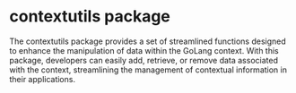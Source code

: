 # contextutils package

The contextutils package provides a set of streamlined functions designed to
enhance the manipulation of data within the GoLang context. With this package,
developers can easily add, retrieve, or remove data associated with the
context, streamlining the management of contextual information
in their applications.
